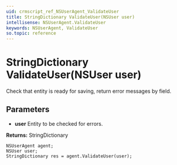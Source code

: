 ```yaml
---
uid: crmscript_ref_NSUserAgent_ValidateUser
title: StringDictionary ValidateUser(NSUser user)
intellisense: NSUserAgent.ValidateUser
keywords: NSUserAgent, ValidateUser
so.topic: reference
---
```


# StringDictionary ValidateUser(NSUser user)

Check that entity is ready for saving, return error messages by field.

## Parameters

* **user** Entity to be checked for errors.

**Returns:** StringDictionary

```crmscript
NSUserAgent agent;
NSUser user;
StringDictionary res = agent.ValidateUser(user);
```

